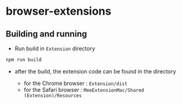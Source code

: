 # browser-extensions



## Building and running

- Run build in `Extension` directory
```sh
npm run build
```

- after the build, the extension code can be found in the directory

  - for the Chrome browser : `Extension/dist`
  - for the Safari browser : `MeeExtensionMac/Shared (Extension)/Resources`